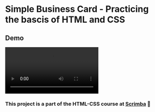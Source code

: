 # Simple Business Card - Practicing the bascis of HTML and CSS

## Demo

![](images/screen-capture.webm)


### This project is a part of the HTML-CSS course at [Scrimba](https://scrimba.com) 🚀
